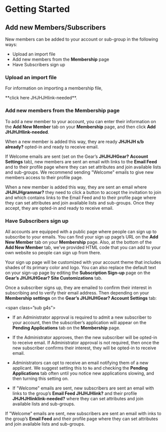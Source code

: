 # Getting Started

## Add new Members/Subscribers
<span id="gv-add-new-members"></span>

New members can be added to your account or sub-group in the following
ways:

* Upload an import file
* Add new members from the **Membership** page
* Have Subscribers sign up

### Upload an import file
<span id="gv-upload-an-import-file"></span>

For information on importing a membership file,

<span class="todo">
**click here JHJHJHlink-needed**.
</span>

### Add new members from the Membership page
<span id="gv-add-new-members-from-the-membership"></span>

To add a new member to your account, you can enter their information on
the **Add New Member** tab on your **Membership** page, and then click
**Add JHJHJHlink-needed**.

<span class=”g4s”>

When a new member is added this way, they are ready **JHJHJH s/b already?**
opted-in and ready to receive email.

If Welcome emails are sent (set on the Gear’s **JHJHJHGear?** **Account
Settings** tab), new members are sent an email with links to the
**Email Feed** and to their profile page where they can set attributes
and join available lists and sub-groups.
We recommend sending "Welcome" emails to give new members access to
their profile page.

</span> <!-- g4s -->

<span class="free sub">

When a new member is added this way, they are sent an email
where **JHJHJHgrammar?** they need to click a button to accept the
invitation to join and which contains links to the Email Feed and to
their profile page where they can set attributes and join available
lists and sub-groups.
Once they accept, they are opted-in and ready to receive email.

</span>

### Have Subscribers sign up
<span id="gv-have-subscribers-sign-up"></span>

All accounts are equipped with a public page where people can sign up to
subscribe to your emails.
You can find your sign up page’s URL on the **Add New Member** tab on
your **Membership** page.
Also, at the bottom of the **Add New Member** tab, we’ve provided HTML
code that you can add to your own website so people can sign up from
there.

Your sign up page will be customized with your account theme that
includes shades of its primary color and logo.
You can also replace the default text on your sign-up page by editing
the **Subscription Sign-up** page on the **Gear’s JHJHJHGear? Site
Customizations** tab.

Once a subscriber signs up, they are emailed to confirm their interest
in subscribing and to verify their email address.
Then depending on your **Membership settings** on the **Gear’s
JHJHJHGear? Account Settings** tab:

<span class=”sub g4s”>

* If an Administrator approval is required to admit a new subscriber to
your account, then the subscriber’s application will appear on the
**Pending Applications** tab on the **Membership** page.

* If the Administrator approves, then the new subscriber will be
opted-in to receive email.
If Administrator approval is not required, then once the new subscriber
confirms their interest, they will be opted-in to receive email. 

* Administrators can opt to receive an email notifying them of a new
applicant.
We suggest setting this to `No` and checking the **Pending
Applications** tab often until you notice new applications slowing,
and then turning this setting on.

* If "Welcome" emails are sent, new subscribers are sent an email with
links to the group’s **Email Feed JHJHJHlink?** and their
profile **JHJHJHlinklink-needed?** where they can set attributes and join
available lists and sub-groups.

</span> <!-- sub g4s -->

<span class="free">

If "Welcome" emails are sent, new subscribers are sent an email with
inks to the group’s **Email Feed** and their profile page where they can
set attributes and join available lists and sub-groups.  

</span>

